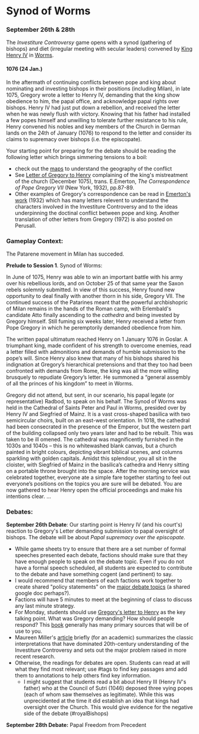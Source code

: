 # Synod of Worms

### September 26th & 28th

The _Investiture Controversy_ game opens with a synod (gathering of bishops) and diet (irregular meeting with secular leaders) convened by [King Henry IV](https://www-oxfordreference-com.proxy.library.carleton.ca/view/10.1093/acref/9780227679319.001.0001/acref-9780227679319-e-1281?rskey=ra0G1z\&result=1) in [Worms](https://www-oxfordreference-com.proxy.library.carleton.ca/view/10.1093/acref/9780227679319.001.0001/acref-9780227679319-e-3069?rskey=Oc8iSt\&result=16).&#x20;

#### 1076 (24 Jan.)

In the aftermath of continuing conflicts between pope and king about nominating and investing bishops in their positions (including Milan), in late 1075, Gregory wrote a letter to Henry IV, demanding that the king show obedience to him, the papal office, and acknowledge papal rights over bishops. Henry IV had just put down a rebellion, and received the letter when he was newly flush with victory. Knowing that his father had installed a few popes himself and unwilling to tolerate further resistance to his rule, Henry convened his nobles and key members of the Church in German lands on the 24th of January (1076) to respond to the letter and consider its claims to supremacy over bishops (i.e. the episcopate).&#x20;

Your starting point for preparing for the debate should be reading the following letter which brings simmering tensions to a boil:

* check out the [maps](../investiture-controversy-game/maps.md) to understand the geography of the conflict
* See [Letter of Gregory to Henry](https://app.perusall.com/courses/medieval-religious-life-2022/brian-tierney-the-crisis-of-church-and-state-1050-1300-with-selected-documents-prentice-hall-inc-1964?assignmentId=FMpEFGGRusKZfRNTR\&part=1) complaining of the king's mistreatment of the church (December 1075), trans. E.Emerton, _The Correspondence of Pope Gregory VII_ (New York, 1932), pp.87-89.
* Other examples of Gregory's correspondence can be read in [Emerton's work](https://app.perusall.com/courses/medieval-religious-life-2022/records-of-civilization-ephraim-emerton-the-correspondence-of-pope-gregory-vii\_-selected-letters-from-the-registrum-columbia-university-press-1991?assignmentId=yG3qqEKTDs6LPzAuK\&part=1) (1932) which has many letters relevent to understand the characters involved in the Investiture Controversy and to the ideas underpinning the doctinal conflict between pope and king. Another translation of other letters from Gregory (1972) is also posted on Perusall.&#x20;

### Gameplay Context:

The Patarene movement in Milan has succeded.&#x20;

**Prelude to Session 1**. Synod of Worms:&#x20;

In June of 1075, Henry was able to win an important battle with his army over his rebellious lords, and on October 25 of that same year the Saxon rebels solemnly submitted. In view of this success, Henry found new opportunity to deal finally with another thorn in his side, Gregory VII. The continued success of the Patarines meant that the powerful archbishopric of Milan remains in the hands of the Roman camp, with Erlembald's candidate Atto finally ascending to the _cathedra_ and being invested by Gregory himself. Still fuming six weeks later, Henry received a letter from Pope Gregory in which he peremptorily demanded obedience from him.&#x20;

The written papal ultimatum reached Henry on 1 January 1076 in Goslar. A triumphant king, made confident of his strength to overcome enemies, read a letter filled with admonitions and demands of humble submission to the pope’s will. Since Henry also knew that many of his bishops shared his indignation at Gregory’s hierarchical pretensions and that they too had been confronted with demands from Rome, the king was all the more willing brusquely to repudiate Gregory’s letter. He summoned a “general assembly of all the princes of his kingdom” to meet in Worms.&#x20;

Gregory did not attend, but sent, in our scenario, his papal legate (or representative) Radbod, to speak on his behalf. The Synod of Worms was held in the Cathedral of Saints Peter and Paul in Worms, presided over by Henry IV and Siegfried of Mainz. It is a vast cross-shaped basilica with two semicircular choirs, built on an east-west orientation. In 1018, the cathedral had been consecrated in the presence of the Emperor, but the western part of the building collapsed only two years later and had to be rebuilt. This was taken to be ill omened. The cathedral was magnificently furnished in the 1030s and 1040s – this is no whitewashed blank canvas, but a church painted in bright colours, depicting vibrant biblical scenes, and columns sparkling with golden capitals. Amidst this splendour, you all sit in the cloister, with Siegfried of Mainz in the basilica’s cathedra and Henry sitting on a portable throne brought into the space. After the morning service was celebrated together, everyone ate a simple fare together starting to feel out everyone’s positions on the topics you are sure will be debated. You are now gathered to hear Henry open the official proceedings and make his intentions clear. …

### Debates:&#x20;

**September 26th Debate**: Our starting point is Henry IV (and his court's) reaction to Gregory's Letter demanding submission to papal oversight of bishops. The debate will be about _Papal supremacy over the episcopate._

* While game sheets try to ensure that there are a set number of formal speeches presented each debate, factions should make sure that they have enough people to speak on the debate topic. Even if you do not have a formal speech scheduled, all students are expected to contribute to the debate and have something cogent (and pertinent) to say.&#x20;
* I would recommend that members of each factions work together to create shared "policy statements" on the [major debate topics](../investiture-controversy-game/key-ideas.md#debate-topics) (a shared google doc perhaps?).&#x20;
* Factions will have 5 minutes to meet at the beginning of class to discuss any last minute strategy.
* For Monday, students should use [Gregory's letter to Henry](https://app.perusall.com/courses/medieval-religious-life-2022/brian-tierney-the-crisis-of-church-and-state-1050-1300-with-selected-documents-prentice-hall-inc-1964?assignmentId=FMpEFGGRusKZfRNTR\&part=1) as the key talking point. What was Gregory demanding? How should people respond? This [book](https://app.perusall.com/courses/medieval-religious-life-2022/\_/dashboard/assignments/qAPP4gguqbp6kdEX8) generally has many primary sources that  will be of use to you.&#x20;
* Maureen Miller's [article](https://app.perusall.com/courses/medieval-religious-life-2022/miller-the-crisis-in-the-investiture-crisis-narrative-history-compass-2009?assignmentId=oxCGExD5nr8khvfNW\&part=1) briefly (for an academic) summarizes the classic interpretations that have dominated 20th-century understanding of the Investiture Controversy and sets out the major problem raised in more recent research.
* Otherwise, the readings for debates are open. Students can read at will what they find most relevant; use #tags to find key passages amd add them to annotations to help others find key information.
  * I might suggest that students read a bit about Henry III (Henry IV's father) who at the Council of Sutri (1046) deposed three vying popes (each of whom saw themselves as legitimate). While this was unprecidented at the time it did establish an idea that kings had oversight over the Church. This would give evidence for the negative side of the debate (#royalBishops)



**September 28th Debate:** Papal Freedom from Precedent

